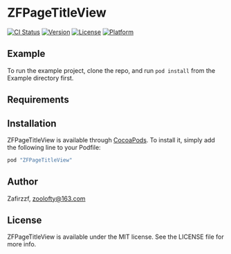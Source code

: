 # ZFPageTitleView

[![CI Status](http://img.shields.io/travis/Zafirzzf/ZFPageTitleView.svg?style=flat)](https://travis-ci.org/Zafirzzf/ZFPageTitleView)
[![Version](https://img.shields.io/cocoapods/v/ZFPageTitleView.svg?style=flat)](http://cocoapods.org/pods/ZFPageTitleView)
[![License](https://img.shields.io/cocoapods/l/ZFPageTitleView.svg?style=flat)](http://cocoapods.org/pods/ZFPageTitleView)
[![Platform](https://img.shields.io/cocoapods/p/ZFPageTitleView.svg?style=flat)](http://cocoapods.org/pods/ZFPageTitleView)

## Example

To run the example project, clone the repo, and run `pod install` from the Example directory first.

## Requirements

## Installation

ZFPageTitleView is available through [CocoaPods](http://cocoapods.org). To install
it, simply add the following line to your Podfile:

```ruby
pod "ZFPageTitleView"
```

## Author

Zafirzzf, zoolofty@163.com

## License

ZFPageTitleView is available under the MIT license. See the LICENSE file for more info.
